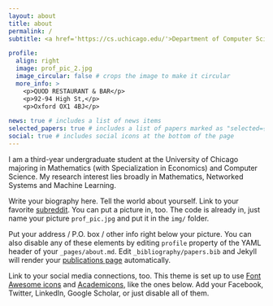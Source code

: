 ```yaml
---
layout: about
title: about
permalink: /
subtitle: <a href='https://cs.uchicago.edu/'>Department of Computer Science</a>, 5730 S. Ellis Avenue, John Crerar Library 375, Chicago, IL 60637

profile:
  align: right
  image: prof_pic_2.jpg
  image_circular: false # crops the image to make it circular
  more_info: >
    <p>QUOD RESTAURANT & BAR</p>
    <p>92-94 High St,</p>
    <p>Oxford OX1 4BJ</p>

news: true # includes a list of news items
selected_papers: true # includes a list of papers marked as "selected={true}"
social: true # includes social icons at the bottom of the page
---
```



I am a third-year undergraduate student at the University of Chicago majoring in Mathematics (with Specialization in Economics) and Computer Science. My research interest lies broadly in Mathematics, Networked Systems and Machine Learning.

Write your biography here. Tell the world about yourself. Link to your favorite [subreddit](http://reddit.com). You can put a picture in, too. The code is already in, just name your picture `prof_pic.jpg` and put it in the `img/` folder.

Put your address / P.O. box / other info right below your picture. You can also disable any of these elements by editing `profile` property of the YAML header of your `_pages/about.md`. Edit `_bibliography/papers.bib` and Jekyll will render your [publications page](/al-folio/publications/) automatically.

Link to your social media connections, too. This theme is set up to use [Font Awesome icons](https://fontawesome.com/) and [Academicons](https://jpswalsh.github.io/academicons/), like the ones below. Add your Facebook, Twitter, LinkedIn, Google Scholar, or just disable all of them.
